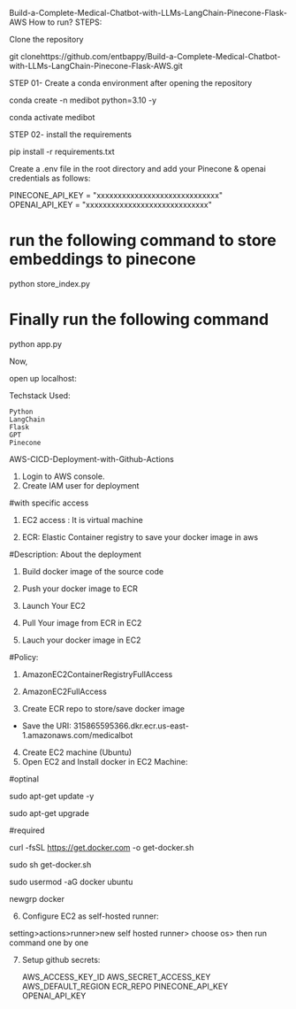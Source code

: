 Build-a-Complete-Medical-Chatbot-with-LLMs-LangChain-Pinecone-Flask-AWS
How to run?
STEPS:

Clone the repository

git clonehttps://github.com/entbappy/Build-a-Complete-Medical-Chatbot-with-LLMs-LangChain-Pinecone-Flask-AWS.git

STEP 01- Create a conda environment after opening the repository

conda create -n medibot python=3.10 -y

conda activate medibot

STEP 02- install the requirements

pip install -r requirements.txt

Create a .env file in the root directory and add your Pinecone & openai credentials as follows:

PINECONE_API_KEY = "xxxxxxxxxxxxxxxxxxxxxxxxxxxxx"
OPENAI_API_KEY = "xxxxxxxxxxxxxxxxxxxxxxxxxxxxx"

# run the following command to store embeddings to pinecone
python store_index.py

# Finally run the following command
python app.py

Now,

open up localhost:

Techstack Used:

    Python
    LangChain
    Flask
    GPT
    Pinecone

AWS-CICD-Deployment-with-Github-Actions
1. Login to AWS console.
2. Create IAM user for deployment

#with specific access

1. EC2 access : It is virtual machine

2. ECR: Elastic Container registry to save your docker image in aws


#Description: About the deployment

1. Build docker image of the source code

2. Push your docker image to ECR

3. Launch Your EC2 

4. Pull Your image from ECR in EC2

5. Lauch your docker image in EC2

#Policy:

1. AmazonEC2ContainerRegistryFullAccess

2. AmazonEC2FullAccess

3. Create ECR repo to store/save docker image

- Save the URI: 315865595366.dkr.ecr.us-east-1.amazonaws.com/medicalbot

4. Create EC2 machine (Ubuntu)
5. Open EC2 and Install docker in EC2 Machine:

#optinal

sudo apt-get update -y

sudo apt-get upgrade

#required

curl -fsSL https://get.docker.com -o get-docker.sh

sudo sh get-docker.sh

sudo usermod -aG docker ubuntu

newgrp docker

6. Configure EC2 as self-hosted runner:

setting>actions>runner>new self hosted runner> choose os> then run command one by one

7. Setup github secrets:

    AWS_ACCESS_KEY_ID
    AWS_SECRET_ACCESS_KEY
    AWS_DEFAULT_REGION
    ECR_REPO
    PINECONE_API_KEY
    OPENAI_API_KEY

